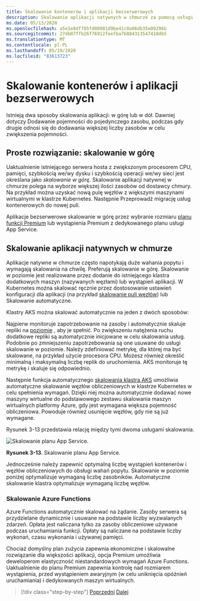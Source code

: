 ```yaml
---
title: Skalowanie kontenerów i aplikacji bezserwerowych
description: Skalowanie aplikacji natywnych w chmurze za pomocą usługi Azure Kubernetes Service w celu spełnienia wymagań użytkownika.
ms.date: 05/13/2020
ms.openlocfilehash: a5e1e8df785fd08901d9be41c0a06db35e09296b
ms.sourcegitcommit: 27db07ffb26f76912feefba7b884313547410db5
ms.translationtype: MT
ms.contentlocale: pl-PL
ms.lasthandoff: 05/19/2020
ms.locfileid: "83613723"
---
```

# <a name="scaling-containers-and-serverless-applications"></a>Skalowanie kontenerów i aplikacji bezserwerowych

Istnieją dwa sposoby skalowania aplikacji: w górę lub w dół. Dawniej dotyczy Dodawanie pojemności do pojedynczego zasobu, podczas gdy drugie odnosi się do dodawania większej liczby zasobów w celu zwiększenia pojemności.

## <a name="the-simple-solution-scaling-up"></a>Proste rozwiązanie: skalowanie w górę

Uaktualnienie istniejącego serwera hosta z zwiększonym procesorem CPU, pamięci, szybkością we/wy dysku i szybkością operacji we/wy sieci jest określana jako *skalowanie w górę*. Skalowanie aplikacji natywnej w chmurze polega na wyborze większej ilości zasobów od dostawcy chmury. Na przykład można uzyskać nową pulę węzłów z większymi maszynami wirtualnymi w klastrze Kubernetes. Następnie Przeprowadź migrację usług kontenerowych do nowej puli.

Aplikacje bezserwerowe skalowanie w górę przez wybranie rozmiaru [planu funkcji Premium](https://docs.microsoft.com/azure/azure-functions/functions-scale) lub wystąpienia Premium z dedykowanego planu usługi App Service.

## <a name="scaling-out-cloud-native-apps"></a>Skalowanie aplikacji natywnych w chmurze

Aplikacje natywne w chmurze często napotykają duże wahania popytu i wymagają skalowania na chwilę. Preferują skalowanie w górę. Skalowanie w poziomie jest realizowane przez dodanie do istniejącego klastra dodatkowych maszyn (nazywanych węzłami) lub wystąpień aplikacji. W Kubernetes można skalować ręcznie przez dostosowanie ustawień konfiguracji dla aplikacji (na przykład [skalowanie puli węzłów](https://docs.microsoft.com/azure/aks/use-multiple-node-pools#scale-a-node-pool-manually)) lub Skalowanie automatyczne.

Klastry AKS można skalować automatycznie na jeden z dwóch sposobów:

Najpierw monitoruje zapotrzebowanie na zasoby i automatycznie skaluje repliki na [poziomie](https://docs.microsoft.com/azure/aks/tutorial-kubernetes-scale#autoscale-pods) , aby je spełnić. Po zwiększeniu natężenia ruchu dodatkowe repliki są automatycznie inicjowane w celu skalowania usług. Podobnie po zmniejszeniu zapotrzebowania są one usuwane do usługi skalowanie w poziomie. Należy zdefiniować metrykę, dla której ma być skalowane, na przykład użycie procesora CPU. Możesz również określić minimalną i maksymalną liczbę replik do uruchomienia. AKS monitoruje tę metrykę i skaluje się odpowiednio.

Następnie funkcja automatycznego [skalowania klastra AKS](https://docs.microsoft.com/azure/aks/cluster-autoscaler) umożliwia automatyczne skalowanie węzłów obliczeniowych w klastrze Kubernetes w celu spełnienia wymagań. Dzięki niej można automatycznie dodawać nowe maszyny wirtualne do podstawowego zestawu skalowania maszyn wirtualnych platformy Azure, gdy jest wymagana większa pojemność obliczeniowa. Powoduje również usunięcie węzłów, gdy nie są już wymagane.

Rysunek 3-13 przedstawia relację między tymi dwoma usługami skalowania.

![Skalowanie planu App Service.](./media/aks-cluster-autoscaler.png)

**Rysunek 3-13**. Skalowanie planu App Service.

Jednocześnie należy zapewnić optymalną liczbę wystąpień kontenerów i węzłów obliczeniowych do obsługi wahań popytu. Skalowanie w poziomie poniżej optymalizuje wymaganą liczbę zasobników. Automatyczne skalowanie klastra optymalizuje wymaganą liczbę węzłów.

### <a name="scaling-azure-functions"></a>Skalowanie Azure Functions

Azure Functions automatycznie skalować na żądanie. Zasoby serwera są przydzielane dynamicznie i usuwane na podstawie liczby wyzwalanych zdarzeń. Opłata jest naliczana tylko za zasoby obliczeniowe używane podczas uruchamiania funkcji. Opłaty są naliczane na podstawie liczby wykonań, czasu wykonania i używanej pamięci.

Chociaż domyślny plan zużycia zapewnia ekonomiczne i skalowalne rozwiązanie dla większości aplikacji, opcja Premium umożliwia deweloperom elastyczność niestandardowych wymagań Azure Functions. Uaktualnienie do planu Premium zapewnia kontrolę nad rozmiarem wystąpienia, przed wystąpieniem awaryjnym (w celu uniknięcia opóźnień uruchamiania) i dedykowanych maszyn wirtualnych.

>[!div class="step-by-step"]
>[Poprzedni](deploy-containers-azure.md) 
> [Dalej](other-deployment-options.md)
